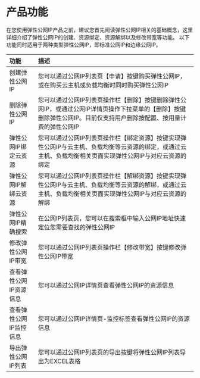 # 产品功能

在您使用弹性公网IP产品之前，建议您首先阅读弹性公网IP相关的基础概念，这里详细介绍了弹性公网IP的创建、资源绑定、资源解绑以及修改带宽等功能。
以下功能同时适用于两种类型弹性公网IP，即标准公网IP和边缘公网IP。

| 功能 | 描述 |
| :- | :- |
| 创建弹性公网IP | 您可以通过公网IP列表页【申请】按键购买弹性公网IP，或在购买云主机或负载均衡时同时购买弹性公网IP |
| 删除弹性公网IP | 您可以通过公网IP列表页操作栏【删除】按键删除弹性公网IP，或通过公网IP详情页操作下拉菜单的【删除】按键删除弹性公网IP。目前仅支持用户删除按配置、按用量计费的弹性公网IP |
| 弹性公网IP绑定云资源 | 您可以通过公网IP列表页操作栏【绑定资源】按键实现弹性公网IP与云主机、负载均衡等云资源的绑定，或通过云主机、负载均衡相关页面实现弹性公网IP与对应云资源的绑定 |
| 弹性公网IP解绑云资源 | 您可以通过公网IP列表页操作栏【解绑资源】按键实现弹性公网IP与云主机、负载均衡等云资源的解绑，或通过云主机、负载均衡相关页面实现弹性公网IP与对应云资源的解绑 |
| 弹性公网IP精确搜索 | 在公网IP列表页，您可以在搜索框中输入公网IP地址快速定位您需要查找的弹性公网IP |
| 修改弹性公网IP带宽 | 您可以通过公网IP列表页操作栏【修改带宽】按键修改弹性公网IP带宽 |
| 查看弹性公网IP资源信息 | 您可以通过公网IP详情页查看弹性公网IP的资源信息 |
| 查看弹性公网IP监控信息 | 您可以通过公网IP详情页-监控标签查看弹性公网IP的资源信息 |
| 导出弹性公网IP列表 | 您可以通过公网IP列表页的导出按键将弹性公网IP列表导出为EXCEL表格 |
